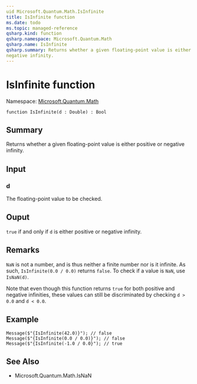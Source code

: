 ```yaml
---
uid Microsoft.Quantum.Math.IsInfinite
title: IsInfinite function
ms.date: todo
ms.topic: managed-reference
qsharp.kind: function
qsharp.namespace: Microsoft.Quantum.Math
qsharp.name: IsInfinite
qsharp.summary: Returns whether a given floating-point value is either positive or
negative infinity.
---
```


# IsInfinite function

Namespace: [Microsoft.Quantum.Math](xref:Microsoft.Quantum.Math)

```qsharp
function IsInfinite(d : Double) : Bool
```

## Summary
Returns whether a given floating-point value is either positive or
negative infinity.

## Input
### d
The floating-point value to be checked.

## Ouput
`true` if and only if `d` is either positive or negative infinity.

## Remarks
`NaN` is not a number, and is thus neither a finite number nor
is it infinite. As such, `IsInfinite(0.0 / 0.0)` returns `false`.
To check if a value is `NaN`, use `IsNaN(d)`.

Note that even though this function returns `true` for both
positive and negative infinities, these values can still be
discriminated by checking `d > 0.0` and `d < 0.0`.

## Example
```qsharp
Message($"{IsInfinite(42.0)}"); // false
Message($"{IsInfinite(0.0 / 0.0)}"); // false
Message($"{IsInfinite(-1.0 / 0.0}"); // true
```

## See Also
- Microsoft.Quantum.Math.IsNaN
